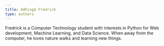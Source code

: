 ```yaml
---
title: Adhingá Fredrick
type: authors
---
```

Fredrick is a Computer Technology student with interests in Python for Web development, Machine Learning, and Data Science. When away from the computer, he loves nature walks and learning new things. 